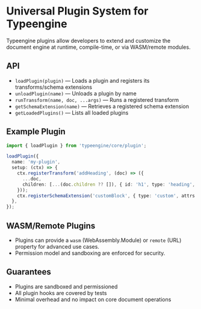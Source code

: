 # Universal Plugin System for Typeengine

Typeengine plugins allow developers to extend and customize the document engine at runtime, compile-time, or via WASM/remote modules.

## API

- `loadPlugin(plugin)` — Loads a plugin and registers its transforms/schema extensions
- `unloadPlugin(name)` — Unloads a plugin by name
- `runTransform(name, doc, ...args)` — Runs a registered transform
- `getSchemaExtension(name)` — Retrieves a registered schema extension
- `getLoadedPlugins()` — Lists all loaded plugins

## Example Plugin

```ts
import { loadPlugin } from 'typeengine/core/plugin';

loadPlugin({
  name: 'my-plugin',
  setup: (ctx) => {
    ctx.registerTransform('addHeading', (doc) => ({
      ...doc,
      children: [...(doc.children ?? []), { id: 'h1', type: 'heading', attrs: { level: 1 } }],
    }));
    ctx.registerSchemaExtension('customBlock', { type: 'custom', attrs: { foo: 'bar' } });
  },
});
```

## WASM/Remote Plugins

- Plugins can provide a `wasm` (WebAssembly.Module) or `remote` (URL) property for advanced use cases.
- Permission model and sandboxing are enforced for security.

## Guarantees

- Plugins are sandboxed and permissioned
- All plugin hooks are covered by tests
- Minimal overhead and no impact on core document operations

